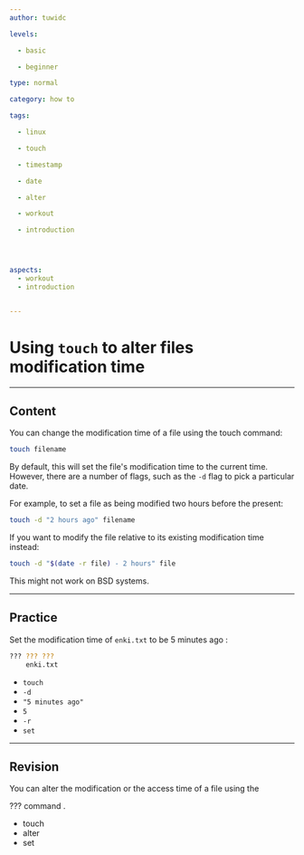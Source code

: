 ```yaml
---
author: tuwidc

levels:

  - basic

  - beginner

type: normal

category: how to

tags:

  - linux

  - touch

  - timestamp

  - date

  - alter

  - workout

  - introduction




aspects:
  - workout
  - introduction


---
```


# Using `touch` to alter files modification time

---
## Content

You can change the modification time of a file using the touch command:
```bash
touch filename
```
By default, this will set the file's modification time to the current time. However, there are a number of flags, such as the `-d` flag to pick a particular date. 


For example, to set a file as being modified two hours before the present:
```bash
touch -d "2 hours ago" filename
```
If you want to modify the file relative to its existing modification time instead:
```bash
touch -d "$(date -r file) - 2 hours" file
```
This might not work on BSD systems.

---
## Practice

Set the modification time of `enki.txt` to be 5 minutes ago :
```bash
??? ??? ???
    enki.txt
```

* `touch`
* `-d`
* `"5 minutes ago"`
* `5`
* `-r`
* `set`

---
## Revision

You can alter the modification or the access time of a file using the 

??? command .


* touch
* alter
* set

 
